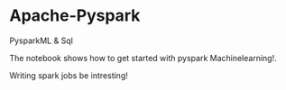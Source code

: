 # Apache-Pyspark

PysparkML & Sql

The notebook shows how to get started with pyspark Machinelearning!.

Writing spark jobs be intresting!
